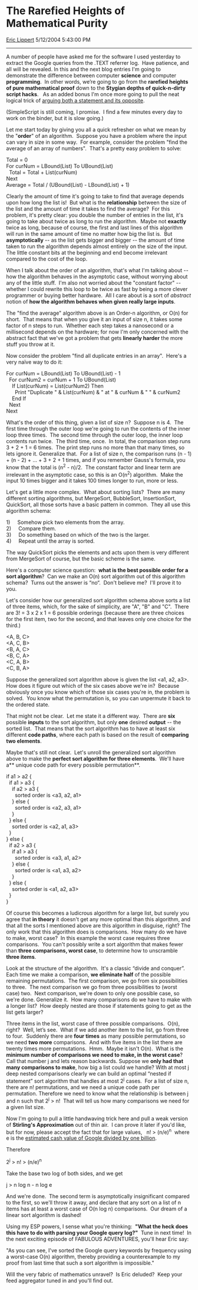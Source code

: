 # The Rarefied Heights of Mathematical Purity

[Eric Lippert](https://social.msdn.microsoft.com/profile/Eric%20Lippert) 5/12/2004 5:43:00 PM

-----

A number of people have asked me for the software I used yesterday to extract the Google queries from the .TEXT referrer log.  Have patience, and all will be revealed. In this and the next blog entries I'm going to demonstrate the difference between computer **science** and computer **programming**.  In other words, we’re going to go from the **rarefied heights of pure mathematical proof** down to the **Stygian depths of quick-n-dirty script hacks**.   As an added bonus I'm once more going to pull the neat logical trick of [arguing both a statement and its opposite](http://blogs.msdn.com/ericlippert/archive/2003/10/06/53150.aspx "http://blogs.msdn.com/ericlippert/archive/2003/10/06/53150.aspx"). 

(SimpleScript is still coming, I promise.  I find a few minutes every day to work on the binder, but it is slow going.) 

Let me start today by giving you all a quick refresher on what we mean by the "**order**" of an algorithm.  Suppose you have a problem where the input can vary in size in some way.  For example, consider the problem "find the average of an array of numbers".  That's a pretty easy problem to solve: 

Total = 0  
For curNum = LBound(List) To UBound(List)  
  Total = Total + List(curNum)  
Next  
Average = Total / (UBound(List) - LBound(List) + 1) 

Clearly the amount of time it's going to take to find that average depends upon how long the list is\!  But what is the **relationship** between the size of the list and the amount of time it takes to find the average?  For this problem, it's pretty clear: you double the number of entries in the list, it's going to take about twice as long to run the algorithm.  Maybe not **exactly** twice as long, because of course, the first and last lines of this algorithm will run in the same amount of time no matter how big the list is.  But **asymptotically** -- as the list gets bigger and bigger -- the amount of time taken to run the algorithm depends almost entirely on the size of the input.  The little constant bits at the beginning and end become irrelevant compared to the cost of the loop. 

When I talk about the order of an algorithm, that's what I'm talking about -- how the algorithm behaves in the asymptotic case, without worrying about any of the little stuff.  I'm also not worried about the "constant factor" -- whether I could rewrite this loop to be twice as fast by being a more clever programmer or buying better hardware.  All I care about is a sort of *abstract* notion of **how the algorithm behaves when given really large inputs**. 

The "find the average" algorithm above is an Order-n algorithm, or O(n) for short.  That means that when you give it an input of size n, it takes some factor of n steps to run.  Whether each step takes a nanosecond or a millisecond depends on the hardware; for now I'm only concerned with the abstract fact that we've got a problem that gets **linearly harder** the more stuff you throw at it. 

Now consider the problem "find all duplicate entries in an array".  Here's a very naïve way to do it: 

For curNum = LBound(List) To UBound(List) - 1  
  For curNum2 = curNum + 1 To UBound(List)  
    If List(curNum) = List(curNum2) Then  
      Print "Duplicate " & List(curNum) & " at " & curNum & " " & curNum2  
    End If  
  Next  
Next

What's the order of this thing, given a list of size n?  Suppose n is 4.  The first time through the outer loop we're going to run the contents of the inner loop three times.  The second time through the outer loop, the inner loop contents run twice.  The third time, once.  In total, the comparison step runs 3 + 2 + 1 = 6 times.  The print step runs no more than that many times, so lets ignore it. Generalize that.  For a list of size n, the comparison runs (n - 1) + (n - 2) + … + 3 + 2 + 1 times, and if you remember Gauss's formula, you know that the total is (n<sup>2</sup> - n)/2.  The constant factor and linear term are irrelevant in the asymptotic case, so this is an O(n<sup>2</sup>) algorithm.  Make the input 10 times bigger and it takes 100 times longer to run, more or less. 

Let's get a little more complex.  What about sorting lists?  There are many different sorting algorithms, but MergeSort, BubbleSort, InsertionSort, QuickSort, all those sorts have a basic pattern in common.  They all use this algorithm schema:

1\)     Somehow pick two elements from the array.  
2\)     Compare them.  
3\)     Do something based on which of the two is the larger.  
4\)     Repeat until the array is sorted.

The way QuickSort picks the elements and acts upon them is very different from MergeSort of course, but the basic scheme is the same.  

Here's a computer science question:  **what is the best possible order for a sort algorithm**?  Can we make an O(n) sort algorithm out of this algorithm schema?  Turns out the answer is “no“.  Don't believe me?  I'll prove it to you. 

Let's consider how our generalized sort algorithm schema above sorts a list of three items, which, for the sake of simplicity, are "A", "B" and "C".  There are 3\! = 3 x 2 x 1 = 6 possible orderings (because there are three choices for the first item, two for the second, and that leaves only one choice for the third.) 

\<A, B, C\>  
\<A, C, B\>  
\<B, A, C\>  
\<B, C, A\>  
\<C, A, B\>  
\<C, B, A\> 

Suppose the generalized sort algorithm above is given the list \<a1, a2, a3\>.  How does it figure out which of the six cases above we're in?  Because obviously once you know which of those six cases you're in, the problem is solved.  You know what the permutation is, so you can unpermute it back to the ordered state.  

That might not be clear.  Let me state it a different way.  There are **six** possible **inputs** to the sort algorithm, but only **one** desired **output** -- the sorted list.  That means that the sort algorithm has to have at least six different **code paths**, where each path is based on the result of **comparing two elements**.  

Maybe that's still not clear.  Let's unroll the generalized sort algorithm above to make the **perfect sort algorithm for three elements**.  We'll have a** unique code path for every possible permutation**. 

if a1 \> a2 {  
  if a1 \> a3 {  
    if a2 \> a3 {  
      sorted order is \<a3, a2, a1\>  
    } else {  
      sorted order is \<a2, a3, a1\>  
    }  
  } else {  
    sorted order is \<a2, a1, a3\>  
  }  
} else {  
  if a2 \> a3 {  
    if a1 \> a3 {  
      sorted order is \<a3, a1, a2\>  
    } else {  
      sorted order is \<a1, a3, a2\>  
    }  
  } else {  
    sorted order is \<a1, a2, a3\>  
  }  
}

Of course this becomes a ludicrous algorithm for a large list, but surely you agree that **in theory** it doesn't get any more optimal than this algorithm, and that all the sorts I mentioned above are this algorithm in disguise, right? The only work that this algorithm does is comparisons.  How many do we have to make, worst case?  In this example the worst case requires three comparisons.  You can't possibly write a sort algorithm that makes fewer than **three comparisons, worst case**, to determine how to unscramble **three items**. 

Look at the structure of the algorithm.  It's a classic “divide and conquer”.  Each time we make a comparison, **we eliminate half** of the possible remaining permutations.  The first comparison, we go from six possibilities to three.  The next comparison we go from three possibilities to (worst case) two.  Next comparison, we're down to only one possible case, so we're done. Generalize it.  How many comparisons do we have to make with a longer list?  How deeply nested are those if statements going to get as the list gets larger?   

Three items in the list, worst case of three possible comparisons.  O(n), right?  Well, let’s see.  What if we add another item to the list, go from three to four.  Suddenly there are **four times** as many possible permutations, so we need **two more** comparisons.  And with five items in the list there are twenty times more permutations.  Hmm.  Maybe it isn't O(n).  What is the **minimum number of comparisons we need to make, in the worst case**?  Call that number j and lets reason backwards. Suppose we **only had that many comparisons to make**, how big a list could we handle? With at most j deep nested comparisons clearly we can build an optimal “nested if statement” sort algorithm that handles at most 2<sup>j</sup> cases.  For a list of size n, there are n\! permutations, and we need a unique code path per permutation. Therefore we need to know what the relationship is between j and n such that 2<sup>j</sup> \> n\!  That will tell us how many comparisons we need for a given list size. 

Now I'm going to pull a little handwaving trick here and pull a weak version of **Stirling's Approximation** out of thin air.  I can prove it later if you'd like, but for now, please accept the fact that for large values,   n\! \> (n/e)<sup>n</sup>  where e is the [estimated cash value of Google divided by one billion](http://news.com.com/2100-1024-5201978.html?part=dht&tag=ntop "http://news.com.com/2100-1024-5201978.html?part=dht&tag=ntop"). 

Therefore 

2<sup>j</sup> \> n\! \> (n/e)<sup>n</sup>   

Take the base two log of both sides, and we get 

j \> n log n - n log e 

And we're done.  The second term is asymptotically insignificant compared to the first, so we'll throw it away, and declare that any sort on a list of n items has at least a worst case of O(n log n) comparisons.   Our dream of a linear sort algorithm is dashed\! 

Using my ESP powers, I sense what you're thinking:  **"What the heck does this have to do with parsing your Google query log?"**  Tune in next time\!  In the next exciting episode of FABULOUS ADVENTURES, you'll hear Eric say: 

"As you can see, I've sorted the Google query keywords by frequency using a worst-case O(n) algorithm, thereby providing a counterexample to my proof from last time that such a sort algorithm is impossible." 

Will the very fabric of mathematics unravel?  Is Eric deluded?  Keep your feed aggregator tuned in and you'll find out.

